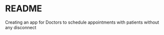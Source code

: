 # README

Creating an app for Doctors to schedule appointments with patients without any disconnect
